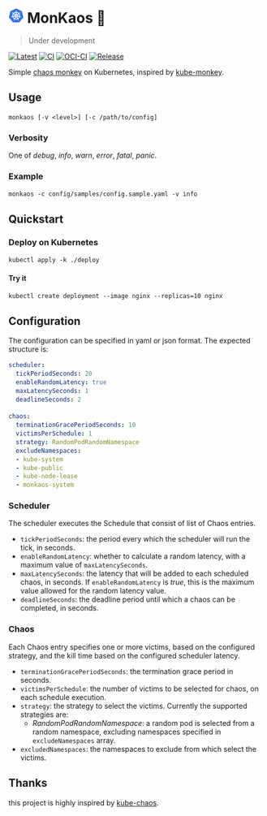# <img src="img/kubernetes.png" alt="drawing" width="30"/> MonKaos 🐒

> Under development

[![Latest](https://img.shields.io/github/v/release/maxgio92/monkaos)](https://github.com/maxgio92/monkaos/releases/latest)
[![CI](https://github.com/maxgio92/monkaos/actions/workflows/ci.yaml/badge.svg)](https://github.com/maxgio92/monkaos/actions/workflows/ci.yaml)
[![OCI-CI](https://github.com/maxgio92/monkaos/actions/workflows/oci-ci.yaml/badge.svg)](https://github.com/maxgio92/monkaos/actions/workflows/oci-ci.yaml) [![Release](https://github.com/maxgio92/monkaos/actions/workflows/release.yaml/badge.svg)](https://github.com/maxgio92/monkaos/actions/workflows/release.yaml)

Simple [chaos monkey](https://github.com/Netflix/chaosmonkey) on Kubernetes, inspired by [kube-monkey](https://github.com/asobti/kube-monkey).

## Usage

```shell
monkaos [-v <level>] [-c /path/to/config]
```

### Verbosity

One of *debug*, *info*, *warn*, *error*, *fatal*, *panic*.

### Example

```shell
monkaos -c config/samples/config.sample.yaml -v info
```

## Quickstart

### Deploy on Kubernetes

```shell
kubectl apply -k ./deploy
```

#### Try it

```shell
kubectl create deployment --image nginx --replicas=10 nginx
```

## Configuration

The configuration can be specified in yaml or json format.
The expected structure is:

```yaml
scheduler:
  tickPeriodSeconds: 20
  enableRandomLatency: true
  maxLatencySeconds: 1
  deadlineSeconds: 2

chaos:
  terminationGracePeriodSeconds: 10
  victimsPerSchedule: 1
  strategy: RandomPodRandomNamespace
  excludeNamespaces:
  - kube-system
  - kube-public
  - kube-node-lease
  - monkaos-system
```

### Scheduler

The scheduler executes the Schedule that consist of list of Chaos entries.

- `tickPeriodSeconds`: the period every which the scheduler will run the tick, in seconds.
- `enableRandomLatency`: whether to calculate a random latency, with a maximum value of `maxLatencySeconds`.
- `maxLatencySeconds`: the latency that will be added to each scheduled chaos, in seconds. If `enableRandomLatency` is *true*, this is the maximum value allowed for the random latency value.
- `deadlineSeconds`: the deadline period until which a chaos can be completed, in seconds.

### Chaos

Each Chaos entry specifies one or more victims, based on the configured strategy, and the kill time based on the configured scheduler latency.

- `terminationGracePeriodSeconds`: the termination grace period in seconds.
- `victimsPerSchedule`: the number of victims to be selected for chaos, on each schedule execution.
- `strategy`: the strategy to select the victims. Currently the supported strategies are:
  - *RandomPodRandomNamespace*: a random pod is selected from a random namespace, excluding namespaces specified in `excludeNamespaces` array.
- `excludedNamespaces`: the namespaces to exclude from which select the victims.

## Thanks

this project is highly inspired by [kube-chaos](https://github.com/asobti/kube-monkey).
